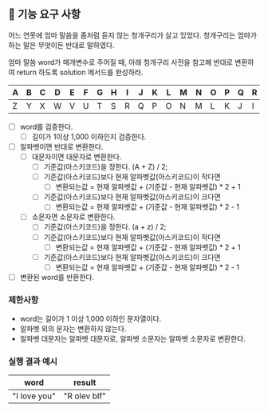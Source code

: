 ## 🚀 기능 요구 사항

어느 연못에 엄마 말씀을 좀처럼 듣지 않는 청개구리가 살고 있었다. 청개구리는 엄마가 하는 말은 무엇이든 반대로 말하였다.

엄마 말씀 word가 매개변수로 주어질 때, 아래 청개구리 사전을 참고해 반대로 변환하여 return 하도록 solution 메서드를 완성하라.

| A | B | C | D | E | F | G | H | I | J | K | L | M | N | O | P | Q | R | S | T | U | V | W | X | Y | Z |
| --- | --- | --- | --- | --- | --- | --- | --- | --- | --- | --- | --- | --- | --- | --- | --- | --- | --- | --- | --- | --- | --- | --- | --- | --- | --- |
| Z | Y | X | W | V | U | T | S | R | Q | P | O | N | M | L | K | J | I | H | G | F | E | D | C | B | A |

- [ ] word를 검증한다.
  - [ ] 길이가 1이상 1,000 이하인지 검증한다.
- [ ] 알파벳이면 반대로 변환한다.
  - [ ] 대문자이면 대문자로 변환한다.
    - [ ] 기준값(아스키코드)을 정한다. (A + Z) / 2;
    - [ ] 기준값(아스키코드)보다 현재 알파벳값(아스키코드)이 작다면 
      - [ ] 변환되는값 = 현재 알파벳값 + (기준값 - 현재 알파벳값) * 2 + 1
    - [ ] 기준값(아스키코드)보다 현재 알파벳값(아스키코드)이 크다면 
      - [ ] 변환되는값 = 현재 알파벳값 + (기준값 - 현재 알파벳값) * 2 - 1
  - [ ] 소문자면 소문자로 변환한다. 
    - [ ] 기준값(아스키코드)을 정한다. (a + z) / 2;
    - [ ] 기준값(아스키코드)보다 현재 알파벳값(아스키코드)이 작다면 
      - [ ] 변환되는값 = 현재 알파벳값 + (기준값 - 현재 알파벳값) * 2 + 1
    - [ ] 기준값(아스키코드)보다 현재 알파벳값(아스키코드)이 크다면 
      - [ ] 변환되는값 = 현재 알파벳값 + (기준값 - 현재 알파벳값) * 2 - 1
- [ ] 변환된 word를 반환한다.

### 제한사항

- word는 길이가 1 이상 1,000 이하인 문자열이다.
- 알파벳 외의 문자는 변환하지 않는다.
- 알파벳 대문자는 알파벳 대문자로, 알파벳 소문자는 알파벳 소문자로 변환한다.

### 실행 결과 예시

| word | result |
| --- | --- |
| "I love you" | "R olev blf" |
